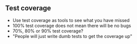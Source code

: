 ## Test coverage

- Use test coverage as tools to see what you have missed
- 100% test coverage does not mean there will be no bugs
- 70%, 80% or 90% test coverage?
- "People will just write dumb tests to get the coverage up"
